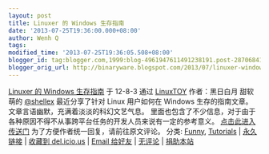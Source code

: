 ```yaml
---
layout: post
title: Linuxer 的 Windows 生存指南
date: '2013-07-25T19:36:00.000+08:00'
author: Wenh Q
tags:
modified_time: '2013-07-25T19:36:05.508+08:00'
blogger_id: tag:blogger.com,1999:blog-4961947611491238191.post-2870684162878875908
blogger_orig_url: http://binaryware.blogspot.com/2013/07/linuxer-windows.html
---
```

[
Linuxer 的 Windows
生存指南](http://linuxtoy.org/archives/windows-survival-guide-for-linuxer.html)
于 12-8-3 通过 [LinuxTOY](http://linuxtoy.org/) 作者：黑日白月
甜软萌的 [@shellex](http://shellex.info/about) 最近分享了针对 Linux
用户如何在 Windows 生存的指南文章。
文章言语幽默，充满着淡淡的科幻文艺气息。
里面也包含了不少信息，对于由于各种原因不得不从事跨平台任务的开发人员来说有一定的参考意义。
[点击此进入传送门](http://shellex.info/windows-survival-handbook-for-linuxer)
为了方便作者统一回复，请前往原文评论。
分类: [Funny](http://linuxtoy.org/category/funny),
[Tutorials](http://linuxtoy.org/category/tutorials) |
[永久链接](http://linuxtoy.org/archives/windows-survival-guide-for-linuxer.html) |
[收藏到
del.icio.us](http://delicious.com/save?url=http://linuxtoy.org/archives/windows-survival-guide-for-linuxer.html&title=Linuxer+%E7%9A%84+Windows+%E7%94%9F%E5%AD%98%E6%8C%87%E5%8D%97) |
[Email
给好友](https://www.blogger.com/blogger.g?blogID=4961947611491238191) |
[无评论](http://linuxtoy.org/archives/windows-survival-guide-for-linuxer.html#comments) |
[捐助本站](http://linuxtoy.org/faq/donate)
